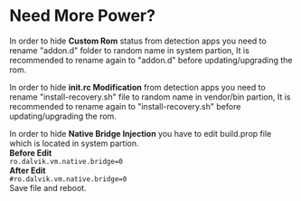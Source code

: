 # Need More Power?

In order to hide **Custom Rom** status from detection apps you need to rename "addon.d" folder to random name in system partion, It is recommended to rename again to "addon.d" before updating/upgrading the rom.

In order to hide **init.rc Modification** from detection apps you need to rename "install-recovery.sh" file to random name in vendor/bin partion, It is recommended to rename again to "install-recovery.sh" before updating/upgrading the rom.

In order to hide **Native Bridge Injection** you have to edit build.prop file which is located in system partion.<br>**Before Edit**<br>```ro.dalvik.vm.native.bridge=0```<br>**After Edit**<br>```#ro.dalvik.vm.native.bridge=0```<br>Save file and reboot.
